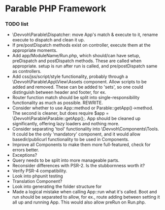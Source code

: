 # Parable PHP Framework

### TODO list
- \Devvoh\Parable\Dispatcher: move App's match & execute to it, rename execute to dispatch and clean it up.
- If pre/postDispatch methods exist on controller, execute them at the appropriate moments.
- Add app/ModuleName/Run.php, which should/can have setup, preDispatch and postDispatch methods. These are called
  when appropriate. setup is run after run is called, and pre/postDispatch same as controllers.
- Add css/jss/script/style functionality, probably through a \Devvoh\Parable\App\View\Assets component. Allow scripts
  to be added and removed. These can be added to 'sets', so one could distinguish between header and footer, for ex.
- Router function match should be split into single-responsibility functionality as much as possible. REWRITE.
- Consider whether to use App::method or Parable::getApp()->method. The second is cleaner, but does require
  $app = \Devvoh\Parable\Parable::getApp();. App should be cleaned up significantly, offering lazy loaders and
  nothing more.
- Consider separating 'tool' functionality into \Devvoh\Components\Tools. It could be the only 'mandatory' component,
  and it would allow basedir/publicurl functionality to be used in Components.
- Improve all Components to make them more full-featured, check for errors better.
- Exceptions?
- Query needs to be split into more manageable parts.
- Reconsider differences with PSR-2. Is the stubbornness worth it?
- Verify PSR-4 compatibility.
- Look into phpunit testing
- Translation Component?
- Look into generating the folder structure for
- Made a logical mistake when calling App::run what it's called. Boot and run should be separated to allow, for ex.,
  route adding between setting it all up and running App. This would also allow preRun on Run.php.